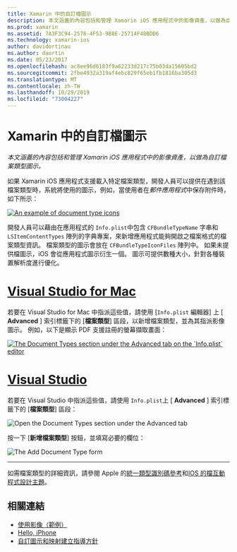 ```yaml
---
title: Xamarin 中的自訂檔圖示
description: 本文涵蓋的內容包括和管理 Xamarin iOS 應用程式中的影像資產，以做為自訂檔案類型圖示。
ms.prod: xamarin
ms.assetid: 7A3F3C94-2578-4F53-9B8E-25714F48BDD6
ms.technology: xamarin-ios
author: davidortinau
ms.author: daortin
ms.date: 05/23/2017
ms.openlocfilehash: ac8ee96d6183f9a62233d217c75b03da15605bd2
ms.sourcegitcommit: 2fbe4932a319af4ebc829f65eb1fb1816ba305d3
ms.translationtype: MT
ms.contentlocale: zh-TW
ms.lasthandoff: 10/29/2019
ms.locfileid: "73004227"
---
```

# <a name="custom-document-icons-in-xamarinios"></a>Xamarin 中的自訂檔圖示

_本文涵蓋的內容包括和管理 Xamarin iOS 應用程式中的影像資產，以做為自訂檔案類型圖示。_

如果 Xamarin iOS 應用程式支援載入特定檔案類型，開發人員可以提供在遇到該檔案類型時，系統將使用的圖示，例如，當使用者在*郵件應用程式*中保存附件時，如下所示：

 [![](custom-document-types-images/17.png "An example of document type icons")](custom-document-types-images/17.png#lightbox)

開發人員可以藉由在應用程式的 `Info.plist`中包含 `CFBundleTypeName` 字串和 `LSItemContentTypes` 陣列的字典專案，來新增應用程式能夠開啟之檔案格式的檔案類型資訊。 檔案類型的圖示會放在 `CFBundleTypeIconFiles` 陣列中。 如果未提供檔圖示，iOS 會從應用程式圖示衍生一個。
圖示可提供數種大小，針對各種裝置解析度進行優化。 

# <a name="visual-studio-for-mactabmacos"></a>[Visual Studio for Mac](#tab/macos)

若要在 Visual Studio for Mac 中指派這些值，請使用 [`Info.plist` 編輯器] 上 [ **Advanced** ] 索引標籤下的 [**檔案類型**] 區段，以新增檔案類型，並為其指派影像圖示。 例如，以下是顯示 PDF 支援註冊的螢幕擷取畫面：

 [![](custom-document-types-images/18.png "The Document Types section under the Advanced tab on the `Info.plist` editor")](custom-document-types-images/18.png#lightbox)

# <a name="visual-studiotabwindows"></a>[Visual Studio](#tab/windows)

若要在 Visual Studio 中指派這些值，請使用 `Info.plist`上 [ **Advanced** ] 索引標籤下的 [**檔案類型**] 區段：

 ![](custom-document-types-images/doc01w.png "Open the Document Types section under the Advanced tab")

按一下 [**新增檔案類型**] 按鈕，並填寫必要的欄位：

![](custom-document-types-images/doc02w.png "The Add Document Type form")

-----

如需檔案類型的詳細資訊，請參閱 Apple 的[統一類型識別碼參考](https://developer.apple.com/library/ios/#documentation/Miscellaneous/Reference/UTIRef/Articles/System-DeclaredUniformTypeIdentifiers.html)和[IOS 的檔互動程式設計主題](https://developer.apple.com/library/ios/#documentation/FileManagement/Conceptual/DocumentInteraction_TopicsForIOS/Introduction/Introduction.html)。

## <a name="related-links"></a>相關連結

- [使用影像（範例）](https://docs.microsoft.com/samples/xamarin/ios-samples/workingwithimages)
- [Hello, iPhone](~/ios/get-started/hello-ios/index.md)
- [自訂圖示和映射建立指導方針](https://developer.apple.com/library/ios/#documentation/UserExperience/Conceptual/MobileHIG/IconsImages/IconsImages.html)
